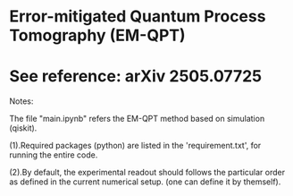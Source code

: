 # Error-mitigated Quantum Process Tomography (EM-QPT)

# See reference: arXiv 2505.07725

Notes:

 The file "main.ipynb" refers the EM-QPT method based on simulation (qiskit).

 (1).Required packages (python) are listed in the 'requirement.txt', for running the entire code.
 
 (2).By default, the experimental readout should follows the particular order as defined in the current numerical setup. (one can define it by themself).
